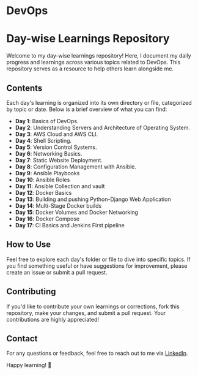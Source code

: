 # DevOps

# Day-wise Learnings Repository

Welcome to my day-wise learnings repository! Here, I document my daily progress and learnings across various topics related to DevOps. This repository serves as a resource to help others learn alongside me.

## Contents

Each day's learning is organized into its own directory or file, categorized by topic or date. Below is a brief overview of what you can find:

- **Day 1**: Basics of DevOps.
- **Day 2**: Understanding Servers and Architecture of Operating System.
- **Day 3**: AWS Cloud and AWS CLI.
- **Day 4**: Shell Scripting.
- **Day 5**: Version Control Systems.
- **Day 6**: Networking Basics.
- **Day 7**: Static Website Deployment.
- **Day 8**: Configuration Management with Ansible.
- **Day 9**: Ansible Playbooks
- **Day 10**: Ansible Roles
- **Day 11**: Ansible Collection and vault
- **Day 12**: Docker Basics
- **Day 13**: Building and pushing Python-Django Web Application
- **Day 14**: Multi-Stage Docker builds
- **Day 15**: Docker Volumes and Docker Networking
- **Day 16**: Docker Compose
- **Day 17**: CI Basics and Jenkins First pipeline


## How to Use

Feel free to explore each day's folder or file to dive into specific topics. If you find something useful or have suggestions for improvement, please create an issue or submit a pull request.

## Contributing

If you'd like to contribute your own learnings or corrections, fork this repository, make your changes, and submit a pull request. Your contributions are highly appreciated!


## Contact

For any questions or feedback, feel free to reach out to me via [LinkedIn](www.linkedin.com/in/sumanth-kumar-puvvada-96600b222).

Happy learning! 🚀

